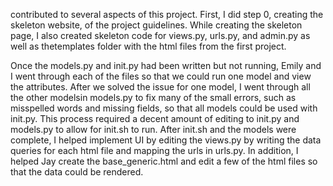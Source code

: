 contributed to several aspects of this project. First, I did step 0, creating the skeleton website, of the project guidelines. While creating the skeleton page, I also created skeleton code for views.py, urls.py, and admin.py as well as thetemplates folder with the html files from the first project.

Once the models.py and init.py had been written but not running, Emily and I went through each of the files so that we could run one model and view the attributes. After we solved the issue for one model, I went through all the other modelsin models.py to fix many of the small errors, such as misspelled words and missing fields, so that all models could be used with init.py. This process required a decent amount of editing to init.py and models.py to allow for init.sh to run. 
After init.sh and the models were complete, I helped implement UI by editing the views.py by writing the data queries for each html file and mapping the urls in urls.py. In addition, I helped Jay create the base_generic.html and edit a few of the html files so that the data could be rendered.    

